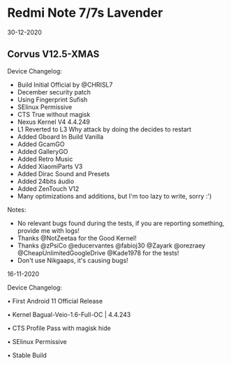 # Redmi Note 7/7s Lavender 

30-12-2020

## Corvus V12.5-XMAS
Device Changelog:
- Build Initial Official by @CHRISL7
- December security patch
- Using Fingerprint Sufish
- SElinux Permissive
- CTS True without magisk
- Nexus Kernel V4 4.4.249
- L1 Reverted to L3 Why attack by doing the decides to restart
- Added Gboard In Build Vanilla
- Added GcamGO
- Added GalleryGO
- Added Retro Music
- Added XiaomiParts V3
- Added Dirac Sound and Presets
- Added 24bits áudio
- Added ZenTouch V12 
- Many optimizations and additions, but I'm too lazy to write, sorry :')

Notes:
- No relevant bugs found during the tests, if you are reporting something, provide me with logs!
- Thanks @NotZeetaa for the Good Kernel!
- Thanks @zPsiCo @educervantes @fabioj30 @Zayark @orezraey @CheapUnlimitedGoogleDrive @Kade1978 for the tests!
- Don't use Nikgaaps, it's causing bugs!


16-11-2020

Device Changelog:

• First Android 11 Official Release

• Kernel Bagual-Veio-1.6-Full-OC | 4.4.243

• CTS Profile Pass with magisk hide

• SElinux Permissive

• Stable Build

